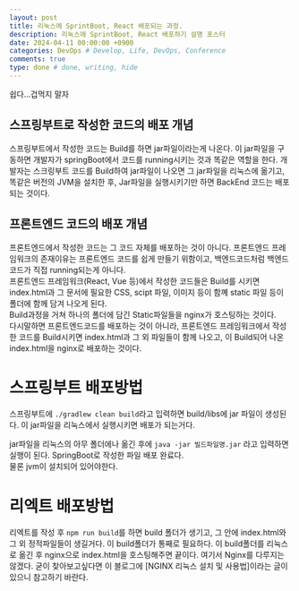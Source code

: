 ```yaml
---
layout: post
title: 리눅스에 SprintBoot, React 배포되는 과정.
description: 리눅스에 SprintBoot, React 배포하기 설명 포스터
date: 2024-04-11 00:00:00 +0900
categories: DevOps # Develop, Life, DevOps, Conference
comments: true
type: done # done, writing, hide
---
```


쉽다...겁먹지 말자

## 스프링부트로 작성한 코드의 배포 개념

스프링부트에서 작성한 코드는 Build를 하면 jar파일이라는게 나온다.
이 jar파일을 구동하면 개발자가 springBoot에서 코드를 running시키는 것과 똑같은 역할을 한다.
개발자는 스크링부트 코드를 Build하여 jar파일이 나오면 그 jar파일을 리눅스에 옮기고, 똑같은 버전의 JVM을 설치한 후, Jar파일을 실행시키기만 하면 BackEnd 코드는 배포되는 것이다.

## 프론트엔드 코드의 배포 개념

프론트엔드에서 작성한 코드는 그 코드 자체를 배포하는 것이 아니다.
프론트엔드 프레임워크의 존재이유는 프론트엔드 코드를 쉽게 만들기 위함이고, 백엔드코드처럼 백엔드코드가 직접 running되는게 아니다.  
프론트엔드 프레임워크(React, Vue 등)에서 작성한 코드들은 Build를 시키면 index.html과 그 문서에 필요한 CSS, scipt 파일, 이미지 등이 함꼐 static 파일 등이 폴더에 함께 담겨 나오게 된다.  
Build과정을 거쳐 하나의 폴더에 담긴 Static파일들을 nginx가 호스팅하는 것이다.  
다시말하면 프론트엔드코드를 배포하는 것이 아니라, 프론트엔드 프레임워크에서 작성한 코드를 Build시키면 index.html과 그 외 파일들이 함께 나오고, 이 Build되어 나온 index.html을 nginx로 배포하는 것이다.

# 스프링부트 배포방법

스프링부트에 `./gradlew clean build`라고 입력하면 build/libs에 jar 파일이 생성된다.
이 jar파일을 리눅스에서 실행시키면 배포가 되는거다.

jar파일을 리눅스의 아무 폴더에나 옮긴 후에 `java -jar 빌드파일명.jar` 라고 입력하면 실행이 된다. SpringBoot로 작성한 파일 배포 완료다.  
물론 jvm이 설치되어 있어야한다.

# 리엑트 배포방법

리엑트를 작성 후 `npm run build`를 하면 build 폴더가 생기고, 그 안에 index.html와 그 외 정적파일들이 생길거다.
이 build폴더가 통째로 필요하다.
이 build폴더를 리눅스로 옮긴 후 nginx으로 index.html을 호스팅해주면 끝이다.
여기서 Nginx를 다루지는 않겠다.
굳이 찾아보고싶다면 이 블로그에 [NGINX 리눅스 설치 및 사용법]이라는 글이 있으니 참고하기 바란다.
